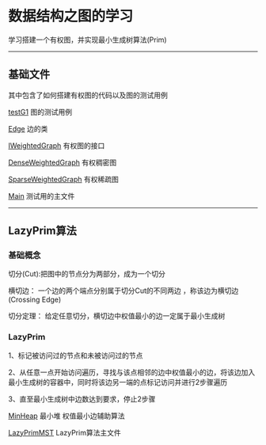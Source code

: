 # 数据结构之图的学习

学习搭建一个有权图，并实现最小生成树算法(Prim)

---
## 基础文件

其中包含了如何搭建有权图的代码以及图的测试用例

[testG1](./testG1.txt) 图的测试用例

[Edge](./src/com/nino/graph/Edge.java) 边的类

[IWeightedGraph](./src/com/nino/graph/IWeightedGraph.java) 有权图的接口

[DenseWeightedGraph](./src/com/nino/graph/DenseWeightedGraph.java) 有权稠密图

[SparseWeightedGraph](./src/com/nino/graph/SparseWeightedGraph.java) 有权稀疏图

[Main](./src/com/nino/graph/Main.java) 测试用的主文件

---

## LazyPrim算法

### 基础概念

切分(Cut):把图中的节点分为两部分，成为一个切分 

横切边： 一个边的两个端点分别属于切分Cut的不同两边 ，称该边为横切边(Crossing Edge)

切分定理： 给定任意切分，横切边中权值最小的边一定属于最小生成树 

### LazyPrim

1、标记被访问过的节点和未被访问过的节点

2、从任意一点开始访问遍历，寻找与该点相邻的边中权值最小的边，将该边加入最小生成树的容器中，同时将该边另一端的点标记访问并进行2步骤遍历

3、直至最小生成树中边数达到要求，停止2步骤

[MinHeap](./src/com/nino/graph/MinHeap.java) 最小堆 权值最小边辅助算法

[LazyPrimMST](./src/com/nino/graph/LazyPrimMST.java) LazyPrim算法主文件